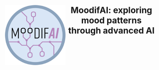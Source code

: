 
<h1 align="center">
<img src="logo/moodifAI.jpg" align="left" width="200px"/>
<b> MoodifAI: exploring mood patterns through advanced AI </b>
<br clear="left"/>
</h1><br>



